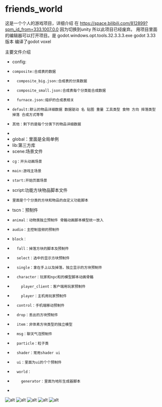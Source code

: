 # friends_world
这是一个个人的游戏项目，详细介绍 在 https://space.bilibili.com/812899?spm_id_from=333.1007.0.0
因为切换到unity 所以此项目已经废弃。
用项目里面的编辑器可以打开项目。是 godot.windows.opt.tools.32.3.3.3.exe
godot 3.33 版本 编译了godot voxel 

主要文件介绍
*   config:
*     composite:合成表的数据
*       composite_big.json:合成表的分类数据
*       composite_small.json:合成表每个分类能合成数据
*       furnace.json:熔炉的合成表相关
*     default:默认的物品详细数据 数据驱动 名 贴图 重量 工具类型 食物 方向 摔落类型 掉落 合成方式等等
*     其他：剩下的是每个分类下的物品详细数据
* 
*   global：里面是全局单例
*   lib:第三方库
*   scene:场景文件
*     cg：开头动画场景
*     main:游戏主场景
*     start:开始页面场景
*   script:功能方块物品脚本文件
*     里面是个个分类的方块和物品的自定义功能脚本
*   tscn：预制件
*     animal：动物类独立预制件 骨骼动画脚本模型统一放入
*     audio：主控制音频的预制件
*     block：
*       fall：掉落方块的脚本及预制件
*       select：选中的显示方块预制件
*       single：拿在手上以及掉落，独立显示的方块预制件
*       character：玩家和npc和的模型脚本动画骨骼
*         player_client：客户端用玩家预制件
*         player：主机用玩家预制件
*       control：手机端移动预制件
*       drop：丢出的方块预制件
*       item：非体素方块类型的独立模型
*       msg：聊天气泡预制件
*       particle：粒子类
*       shader：常用shader ui
*       ui：里面为ui的个个预制件
*       world：
*         generator：里面为地形生成器脚本
*     
  
![alt](/img1.png)
![alt](/img2.png)
![alt](/img3.png)
![alt](/img4.png)
![alt](/img5.png)
